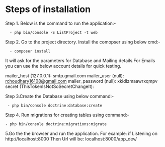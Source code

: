 Steps of installation
========================
Step 1. Below is the command to run the application:-

      - php bin/console -S ListProject -t web


Step 2. Go to the project directory. Install the comopser using below cmd:-

      - composer install

It will ask for the parameters for Database and Mailing details.For Emails you can use the below account details for quick testing.

mailer_host (127.0.0.1): smtp.gmail.com
mailer_user (null): rchoudhary16108@gmail.com
mailer_password (null): xkidlzmaawrxqmpv
secret (ThisTokenIsNotSoSecretChangeIt):


Step 3.Create the Database using below command:-

     - php bin/console doctrine:database:create
     

Step 4. Run migrations for creating tables using command:-

    - php bin/console doctrine:migrations:migrate

5.Go the the browser and run the application.
For example: if Listening on http://localhost:8000
Then Url will be: localhost:8000/app_dev/
